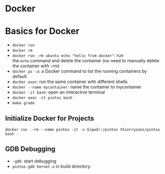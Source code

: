 # Docker

# **Basics for Docker**

- `docker run`
- `docker rm`
- `docker run -rm ubuntu echo "hello from docker"`: run the `echo` command and delete the container (no need to manually delete the container with -rm)
- `docker ps -a`: a Docker command to list the running containers by default
- `docker exec`: run the same container with different shells
- `docker --name mycontainer`: name the container to mycontainer
- `docker -it bash`: open an interactive terminal
- `docker exec -it pintos bash`
- `make grade`

## **Initialize Docker for Projects**

`docker run --rm --name pintos -it -v $(pwd):/pintos thierrysans/pintos bash`

## **GDB Debugging**

- `-gdb`: start debugging
- `pintos-gdb kernel.o` in build directory:
